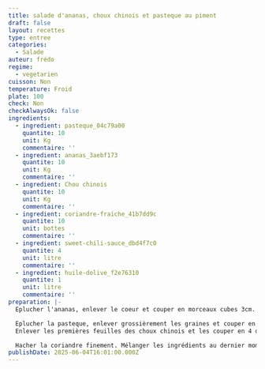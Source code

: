```yaml
---
title: salade d'ananas, choux chinois et pasteque au piment
draft: false
layout: recettes
type: entree
categories:
  - Salade
auteur: frédo
regime:
  - vegetarien
cuisson: Non
temperature: Froid
plate: 100
check: Non
checkAlwaysOk: false
ingredients:
  - ingredient: pasteque_04c79a00
    quantite: 10
    unit: Kg
    commentaire: ''
  - ingredient: ananas_3aebf173
    quantite: 10
    unit: Kg
    commentaire: ''
  - ingredient: Chou chinois
    quantite: 10
    unit: Kg
    commentaire: ''
  - ingredient: coriandre-fraiche_41b7dd9c
    quantite: 10
    unit: bottes
    commentaire: ''
  - ingredient: sweet-chili-sauce_dbd4f7c0
    quantite: 4
    unit: litre
    commentaire: ''
  - ingredient: huile-dolive_f2e76310
    quantite: 1
    unit: litre
    commentaire: ''
preparation: |-
  Eplucher l'ananas, enlever le coeur et couper en morceaux cubes 3cm. Réserver

  Eplucher la pasteque, enlever grossièrement les graines et couper en morceaux cubes 3cm.\
  Enlever les premières feuilles des choux chinois et les couper en 4 dans le sens de la longueur. Emincer ensuite en fines lamelles dans le sens de la largeur. Réserver.

  Hacher la coriandre finement. Mélanger les ingrédients au dernier moment en y ajoutant la sauce Sweet chili
publishDate: 2025-06-04T16:01:00.000Z
---
```

